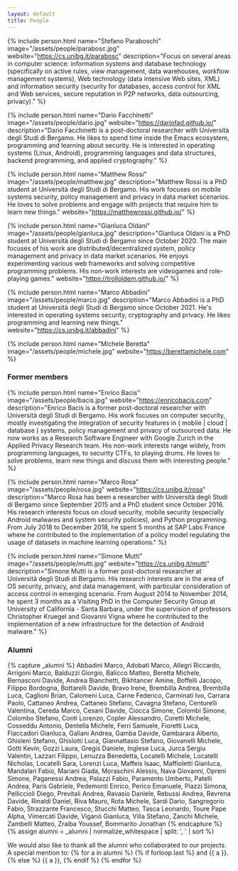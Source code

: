 ```yaml
---
layout: default
title: People
---
```


{% include person.html
   name="Stefano Paraboschi"
   image="/assets/people/parabosc.jpg"
   website="https://cs.unibg.it/parabosc"
   description="Focus on several areas in computer science: information systems and database technology (specifically on active rules, view management, data warehouses, workflow management systems), Web technology (data intensive Web sites, XML) and information security (security for databases, access control for XML and Web services, secure reputation in P2P networks, data outsourcing, privacy)." %}

{% include person.html
   name="Dario Facchinetti"
   image="/assets/people/dario.jpg"
   website="https://dariofad.github.io/"
   description="Dario Facchinetti is a post-doctoral researcher with
   Università degli Studi di Bergamo. He likes to spend time inside
   the Emacs ecosystem, programming and learning about security. He is
   interested in operating systems (Linux, Android), programming
   languages and data structures, backend programming, and applied
   cryptography." %}

{% include person.html
   name="Matthew Rossi"
   image="/assets/people/matthew.jpg"
   description="Matthew Rossi is a PhD student at Università degli Studi di Bergamo. His work
   focuses on mobile systems security, policy management and privacy in data market scenarios.
   He loves to solve problems and engage with projects that require him to learn new things." 
    website="https://matthewrossi.github.io/"
%}

{% include person.html
  name="Gianluca Oldani"
  image="/assets/people/gianluca.jpg"
  description="Gianluca Oldani is a PhD student at Università degli Studi di Bergamo since October 2020. The main focuses of his work are distributed/decentralized system, policy management and privacy in data market scenarios. He enjoys experimenting various web frameworks and solving competitive programming problems. His non-work interests are videogames and role-playing games." 
  website="https://trolloldem.github.io/"
%}
  
{% include person.html
  name="Marco Abbadini"
  image="/assets/people/marco.jpg"
  description="Marco Abbadini is a PhD student at Università degli Studi di Bergamo since October 2021. He's interested in operating systems security, cryptography and privacy. He likes programming and learning new things." 
  website="https://cs.unibg.it/abbadini"
%}

{% include person.html
   name="Michele Beretta"
   image="/assets/people/michele.jpg"
   website="https://berettamichele.com" %}

### Former members

{% include person.html
   name="Enrico Bacis"
   image="/assets/people/bacis.jpg"
   website="https://enricobacis.com"
   description="Enrico Bacis is a former post-doctoral researcher with Università degli Studi di Bergamo. His work focuses on computer security, mostly investigating the integration of security features in ( mobile | cloud | database ) systems, policy management and privacy of outsourced data. He now works as a Research Software Engineer with Google Zurich in the Applied Privacy Research team. His non-work interests range widely, from programming languages, to security CTFs, to playing drums. He loves to solve problems, learn new things and discuss them with interesting people." %}

{% include person.html
   name="Marco Rosa"
   image="/assets/people/rosa.jpg"
   website="https://cs.unibg.it/rosa"
   description="Marco Rosa has been a researcher with Università degli Studi di Bergamo since September 2015 and a PhD student since October 2016. His research interests focus on cloud security, mobile security (especially Android malwares and system security policies), and Python programming. From July 2018 to December 2018, he spent 5 months at SAP Labs France where he contributed to the implementation of a policy model regulating the usage of datasets in machine learning operations." %}

{% include person.html
   name="Simone Mutti"
   image="/assets/people/mutti.jpg"
   website="https://cs.unibg.it/mutti"
   description="Simone Mutti is a former post-doctoral researcher at Università degli Studi di Bergamo. His research interests are in the area of OS security, privacy, and data management, with particular consideration of access control in emerging scenario. From August 2014 to November 2014, he spent 3 months as a Visiting PhD in the Computer Security Group at University of California - Santa Barbara, under the supervision of professors Christopher Kruegel and Giovanni Vigna where he contributed to the implementation of a new infrastructure for the detection of Android malware." %}

### Alumni

<!-- Il codice da qui ordina automaticamente i nomi -->
<!-- Basta aggiungere il nome alla fine di tutti, SEPARATO CON ', ' -->

{% capture _alumni %}
Abbadini Marco, Adobati Marco, Allegri
Riccardo, Arrigoni Marco, Balduzzi Giorgio, Balicco Matteo, Beretta
Michele, Bernasconi Davide, Andrea Bianchetti, Bikhtancer Amine,
Boffelli Jacopo, Filippo Bordogna, Bottarelli Davide, Bravo Irene, Brembilla Andrea, Brembilla Luca,
Caglioni Brian, Calomeni Luca, Carne Federico, Carminati Ivo, Carrara
Paolo, Cattaneo Andrea, Cattaneo Stefano, Cavagna Stefano, Centurelli Valentina, Cereda
Marco, Cesani Davide, Ciocca Simone, Colombi Simone, Colombo Stefano,
Conti Lorenzo, Copler Alessandro, Coretti Michele, Cosseddu Antonio,
Dentella Michele, Ferri Samuele, Fioretti Luca, Flaccadori Gianluca,
Galiani Andrea, Gamba Davide, Gambarara Alberto, Ghisleni Stefano, Ghislotti Luca,
Giannattasio Stefano, Giovanelli Michele, Gotti Kevin, Gozzi Laura,
Gregis Daniele, Inglese Luca, Jurca Sergiu Valentin, Lazzari Filippo, Lenuzza Benedetta, Locatelli Michele, Locatelli
Nicholas, Locatelli Sara, Lorenzi Luca, Maffeis Isaac, Maffioletti
Gianluca, Mandalari Fabio, Mariani Giada, Moraschini Alessio, Nava
Giovanni, Opreni Simone, Paganessi Andrea, Palazzi Fabio, Paramento Umberto, Patelli
Andrea, Paris Gabriele, Pedemonti Enrico, Perico Emanuele, Piazzi
Simona, Pelliccioli Diego, Previtali Andrea, Ravasio Daniele, Rebussi Andrea, Revrena Davide, Rinaldi
Daniel, Riva Mauro, Rota Michele, Sardi Dario, Sangregorio Fabio, Strazzante
Francesco, Stucchi Matteo, Tasca Leonardo, Toure Pape Alpha, Vimercati
Davide, Viganò Gianluca, Villa Stefano, Zanchi Michele, Zambelli
Matteo, Zraiba Youssef, Bommarito Jonathan
{% endcapture %}
{% assign alumni = _alumni | normalize_whitespace | split: ', ' | sort %}

<p>
We would also like to thank all the alumni who collaborated to our
projects. A special mention to:
{% for a in alumni %}
   {% if forloop.last %}
      and {{ a }}.
   {% else %}
      {{ a }},
   {% endif %}
{% endfor %}
</p>

